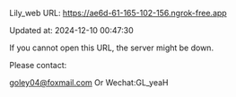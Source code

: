Lily_web URL: https://ae6d-61-165-102-156.ngrok-free.app

Updated at: 2024-12-10 00:47:30

If you cannot open this URL, the server might be down.

Please contact: 

goley04@foxmail.com Or Wechat:GL_yeaH